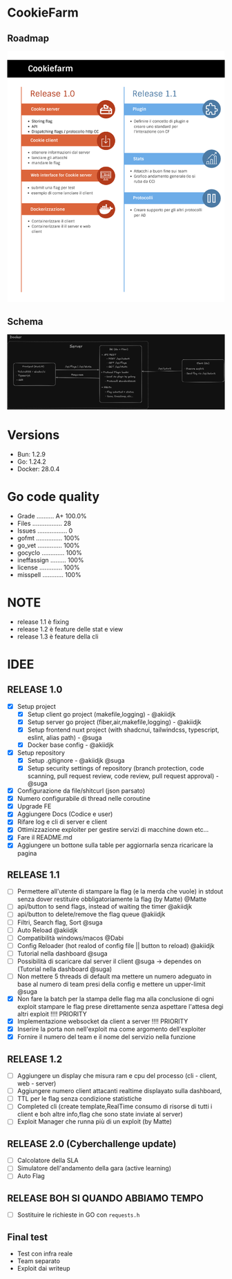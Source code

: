 # CookieFarm

## Roadmap

![Roadmap](images/roadmap.png)

## Schema

![Schema](images/schema.png)

# Versions

- Bun: 1.2.9
- Go: 1.24.2
- Docker: 28.0.4


# Go code quality

- Grade .......... A+ 100.0%
- Files ................. 28
- Issues ................. 0
- gofmt ............... 100%
- go_vet .............. 100%
- gocyclo ............. 100%
- ineffassign ......... 100%
- license ............. 100%
- misspell ............ 100%


# NOTE

- release 1.1 è fixing
- release 1.2 è feature delle stat e view
- release 1.3 è feature della cli



# IDEE

## RELEASE 1.0
- [x] Setup project
  - [x] Setup client go project (makefile,logging) - @akiidjk
  - [x] Setup server go project (fiber,air,makefile,logging) - @akiidjk
  - [x] Setup frontend nuxt project (with shadcnui, tailwindcss, typescript, eslint, alias path) - @suga
  - [x] Docker base config - @akiidjk
- [x] Setup repository
  - [x] Setup .gitignore - @akiidjk @suga
  - [x] Setup security settings of repository (branch protection, code scanning, pull request review, code review, pull request approval) - @suga
- [x] Configurazione da file/shitcurl (json parsato)
- [x] Numero configurabile di thread nelle coroutine
- [x] Upgrade FE
- [x] Aggiungere Docs (Codice e user)
- [x] Rifare log e cli di server e client
- [x] Ottimizzazione exploiter per gestire servizi di macchine down etc...
- [x] Fare il README.md
- [x] Aggiungere un bottone sulla table per aggiornarla senza ricaricare la pagina

## RELEASE 1.1
- [ ] Permettere all'utente di stampare la flag (e la merda che vuole) in stdout senza dover restituire obbligatoriamente la flag (by Matte) @Matte
- [ ] api/button to send flags, instead of waiting the timer @akiidjk
- [ ] api/button to delete/remove the flag queue @akiidjk
- [ ] Filtri, Search flag, Sort @suga
- [ ] Auto Reload @akiidjk
- [ ] Compatibilità windows/macos @Dabi
- [ ] Config Reloader (hot realod of config file || button to reload) @akiidjk
- [ ] Tutorial nella dashboard @suga
- [ ] Possibilità di scaricare dal server il client @suga -> dependes on (Tutorial nella dashboard @suga)
- [ ] Non mettere 5 threads di default ma mettere un numero adeguato in base al numero di team presi della config e mettere un upper-limit @suga
- [x] Non fare la batch per la stampa delle flag ma alla conclusione di ogni exploit stampare le flag prese direttamente senza aspettare l'attesa degi altri exploit !!!! PRIORITY
- [X] Implementazione websocket da client a server !!!! PRIORITY
- [x] Inserire la porta non nell'exploit ma come argomento dell'exploiter
- [x] Fornire il numero del team e il nome del servizio nella funzione

## RELEASE 1.2
- [ ] Aggiungere un display che misura ram e cpu del processo (cli - client, web - server)
- [ ] Aggiungere numero client attacanti realtime displayato sulla dashboard,
- [ ] TTL per le flag senza condizione statistiche
- [ ] Completed cli (create template,RealTime consumo di risorse di tutti i client e boh altre info,flag che sono state inviate al server)
- [ ] Exploit Manager che runna più di un exploit (by Matte)

## RELEASE 2.0 (Cyberchallenge update)
- [ ] Calcolatore della SLA
- [ ] Simulatore dell'andamento della gara (active learning)
- [ ] Auto Flag

## RELEASE BOH SI QUANDO ABBIAMO TEMPO
- [ ] Sostituire le richieste in GO con `requests.h`


## Final test

- Test con infra reale
- Team separato
- Exploit dai writeup
